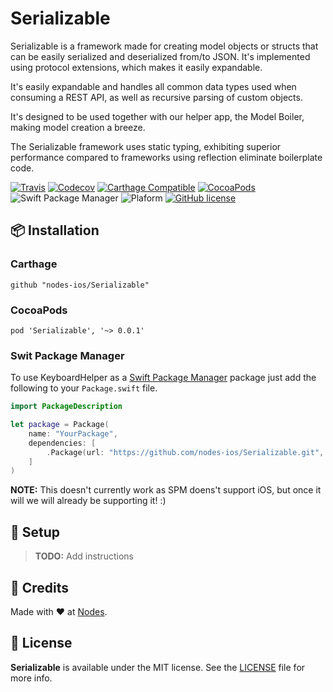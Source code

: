 # Serializable

Serializable is a framework made for creating model objects or structs that can be easily serialized and deserialized from/to JSON. It's implemented using protocol extensions, which makes it easily expandable.

It's easily expandable and handles all common data types used when consuming a REST API, as well as recursive parsing of custom objects.

It's designed to be used together with our helper app, the Model Boiler, making model creation a breeze.

The Serializable framework uses static typing, exhibiting superior performance compared to frameworks using reflection eliminate boilerplate code.

[![Travis](https://img.shields.io/travis/nodes-ios/Serializable.svg)](https://travis-ci.org/nodes-ios/Serializable)
[![Codecov](https://img.shields.io/codecov/c/github/nodes-ios/Serializable.svg)](https://codecov.io/github/nodes-ios/Serializable)
[![Carthage Compatible](https://img.shields.io/badge/Carthage-compatible-4BC51D.svg?style=flat)](https://github.com/Carthage/Carthage)
[![CocoaPods](https://img.shields.io/cocoapods/v/Serializable.svg)](https://cocoapods.org/pods/Serializable)
![Swift Package Manager](https://img.shields.io/badge/SPM-compatible-brightgreen.svg)
![Plaform](https://img.shields.io/badge/platform-iOS-lightgrey.svg)
[![GitHub license](https://img.shields.io/badge/license-MIT-blue.svg)](https://github.com/nodes-ios/Serializable/blob/master/LICENSE)

## 📦 Installation

### Carthage
~~~
github "nodes-ios/Serializable"
~~~

### CocoaPods
~~~
pod 'Serializable', '~> 0.0.1'
~~~

### Swit Package Manager
To use KeyboardHelper as a [Swift Package Manager](https://swift.org/package-manager/) package just add the following to your `Package.swift` file.  

~~~swift
import PackageDescription

let package = Package(
    name: "YourPackage",
    dependencies: [
        .Package(url: "https://github.com/nodes-ios/Serializable.git", majorVersion: 0)
    ]
)
~~~

**NOTE:** This doesn't currently work as SPM doens't support iOS, but once it will we will already be supporting it! :)


## 🔧 Setup
> **TODO:** Add instructions


## 👥 Credits
Made with ❤️ at [Nodes](http://nodesagency.com).

## 📄 License
**Serializable** is available under the MIT license. See the [LICENSE](https://github.com/nodes-ios/Serializable/blob/master/LICENSE) file for more info.
